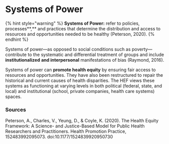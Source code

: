 # Systems of Power

{% hint style="warning" %}
**Systems of Power:** refer to policies, processes**,** and practices that determine the distribution and access to resources and opportunities needed to be healthy \(Peterson, 2020\).
{% endhint %}

Systems of power—as opposed to social conditions such as poverty—contribute to the systematic and differential treatment of groups and include **institutionalized** **and interpersonal** manifestations of bias \(Raymond, 2016\).

Systems of power can **promote health equity** by ensuring fair access to resources and opportunities. They have also been restructured to repair the historical and current causes of health disparities. The HEF views these systems as functioning at varying levels in both political \(federal, state, and local\) and institutional \(school, private companies, health care systems\) spaces. 

### Sources

Peterson, A., Charles, V., Yeung, D., & Coyle, K. \(2020\). The Health Equity Framework: A Science- and Justice-Based Model for Public Health Researchers and Practitioners. Health Promotion Practice, 152483992095073. doi:10.1177/1524839920950730

